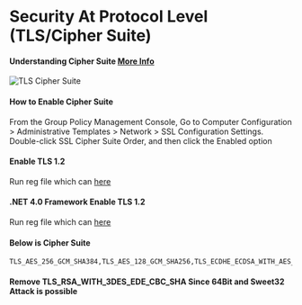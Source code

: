 # Security At Protocol Level (TLS/Cipher Suite)

#### Understanding Cipher Suite [More Info](https://docs.microsoft.com/en-us/windows/win32/secauthn/cipher-suites-in-schannel)
![TLS Cipher Suite](https://github.com/anandnandagiri/MyPOC/raw/master/ReadMe/Images/tls-cipher-suite.png "TLS Cipher Suite")


#### How to Enable Cipher Suite
From the Group Policy Management Console, Go to Computer Configuration > Administrative Templates > Network > SSL Configuration Settings.
Double-click SSL Cipher Suite Order, and then click the Enabled option

#### Enable TLS 1.2
Run reg file which can [here](https://github.com/anandnandagiri/MyPOC/raw/master/ReadMe/reg/.NET4.0%20TLS.reg)

#### .NET 4.0 Framework Enable TLS 1.2
Run reg file which can [here](https://github.com/anandnandagiri/MyPOC/raw/master/ReadMe/reg/TLS.reg)

#### Below is Cipher Suite
```
TLS_AES_256_GCM_SHA384,TLS_AES_128_GCM_SHA256,TLS_ECDHE_ECDSA_WITH_AES_256_GCM_SHA384,TLS_ECDHE_ECDSA_WITH_AES_128_GCM_SHA256,TLS_ECDHE_RSA_WITH_AES_256_GCM_SHA384,TLS_ECDHE_RSA_WITH_AES_128_GCM_SHA256,TLS_DHE_RSA_WITH_AES_256_GCM_SHA384,TLS_DHE_RSA_WITH_AES_128_GCM_SHA256,TLS_ECDHE_ECDSA_WITH_AES_256_CBC_SHA384,TLS_ECDHE_ECDSA_WITH_AES_128_CBC_SHA256,TLS_ECDHE_RSA_WITH_AES_256_CBC_SHA384,TLS_ECDHE_RSA_WITH_AES_128_CBC_SHA256,TLS_ECDHE_ECDSA_WITH_AES_256_CBC_SHA,TLS_ECDHE_ECDSA_WITH_AES_128_CBC_SHA,TLS_ECDHE_RSA_WITH_AES_256_CBC_SHA,TLS_ECDHE_RSA_WITH_AES_128_CBC_SHA,TLS_RSA_WITH_AES_256_GCM_SHA384,TLS_RSA_WITH_AES_128_GCM_SHA256,TLS_RSA_WITH_AES_256_CBC_SHA256,TLS_RSA_WITH_AES_128_CBC_SHA256,TLS_RSA_WITH_AES_256_CBC_SHA,TLS_RSA_WITH_AES_128_CBC_SHA,TLS_RSA_WITH_NULL_SHA256,TLS_RSA_WITH_NULL_SHA,TLS_PSK_WITH_AES_256_GCM_SHA384,TLS_PSK_WITH_AES_128_GCM_SHA256,TLS_PSK_WITH_AES_256_CBC_SHA384,TLS_PSK_WITH_AES_128_CBC_SHA256,TLS_PSK_WITH_NULL_SHA384,TLS_PSK_WITH_NULL_SHA256
```
#### Remove TLS_RSA_WITH_3DES_EDE_CBC_SHA Since 64Bit and Sweet32 Attack is possible
